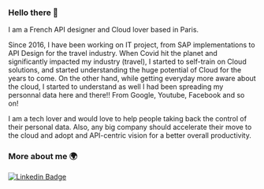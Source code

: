 ### Hello there 👋

I am a French API designer and Cloud lover based in Paris. 

Since 2016, I have been working on IT project, from SAP implementations to API Design for the travel industry. When Covid hit the planet and significantly impacted my industry (travel), I started to self-train on Cloud solutions, and started understanding the huge potential of Cloud for the years to come. On the other hand, while getting everyday more aware about the cloud, I started to understand as well I had been spreading my personnal data here and there!! From Google, Youtube, Facebook and so on! 

I am a tech lover and would love to help people taking back the control of their personal data. Also, any big company should accelerate their move to the cloud and adopt and API-centric vision for a better overall productivity. 

### More about me :earth_africa:

[![Linkedin Badge](https://img.shields.io/badge/-LinkedIn-blue?style=flat-square&logo=Linkedin&logoColor=white&link=www.linkedin.com/in/benjaminvallet/)](www.linkedin.com/in/benjaminvallet/)

<!--
**BenCloud75/BenCloud75** is a ✨ _special_ ✨ repository because its `README.md` (this file) appears on your GitHub profile.

### More about me



Here are some ideas to get you started:

- 🔭 I’m currently working on ...
- 🌱 I’m currently learning ...
- 👯 I’m looking to collaborate on ...
- 🤔 I’m looking for help with ...
- 💬 Ask me about ...
- 📫 How to reach me: ...
- 😄 Pronouns: ...
- ⚡ Fun fact: ...
-->

